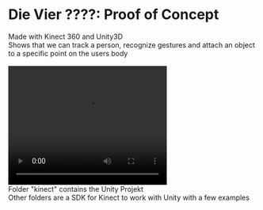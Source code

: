 # Die Vier ????: Proof of Concept
Made with Kinect 360 and Unity3D </br>
Shows that we can track a person, recognize gestures and attach an object to a specific point on the users body</br>
</br>
<video width="320" height="240" controls>
  <source src="PoC_Video.mp4" type="video/mp4">
</video>
</br>
Folder "kinect" contains the Unity Projekt</br>
Other folders are a SDK for Kinect to work with Unity with a few examples
